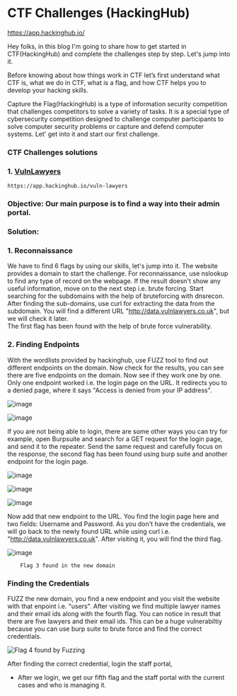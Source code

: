         
# **CTF Challenges (HackingHub)**
https://app.hackinghub.io/


Hey folks, in this blog I'm going to share how to get started in CTF(HackingHub) and complete the challenges step by step. Let's jump into it.

Before knowing about how things work in CTF let’s first understand what CTF is, what we do in CTF, what is a flag, and how CTF helps you to develop your hacking skills.

Capture the Flag(HackingHub) is a type of information security competition that challenges competitors to solve a variety of tasks. It is a special type of cybersecurity competition designed to challenge computer participants to solve computer security problems or capture and defend computer systems. Let' get into it and start our first challenge.


### **CTF Challenges solutions**

### 1. [VulnLawyers](https://app.hackinghub.io/vuln-lawyers)
    https://app.hackinghub.io/vuln-lawyers
   
### **Objective:** Our main purpose is to find a way into their admin portal. 

### **Solution:**

### **1. Reconnaissance**
   
   We have to find 6 flags by using our skills, let's jump into it. 
   The website provides a domain to start the challenge.
   For reconnaissance, use nslookup to find any type of record on the webpage. If the result doesn't show any useful information, move on to the next step i.e. brute forcing.
   Start searching for the subdomains with the help of bruteforcing with dnsrecon. After finding the sub-domains, use curl for extracting the data from the subdomain. You will find a different URL "http://data.vulnlawyers.co.uk", but we will check it later.  
   The first flag has been found with the help of brute force vulnerability.

### **2. Finding Endpoints**

With the wordlists provided by hackinghub, use FUZZ tool to find out different endpoints on the domain. Now check for the results, you can see there are five endpoints on the domain. Now see if they work one by one.
Only one endpoint worked i.e. the login page on the URL. It redirects you to a denied page, where it says "Access is denied from your IP address".
  
  
![image](https://github.com/ocoretech/Sahil-workbook/assets/67775716/b88c36d3-7c3d-40e0-81f5-bdd0a5bf11e3)


![image](https://github.com/ocoretech/Sahil-workbook/assets/67775716/aff7639e-8669-4ced-b0cb-ed1ae8b987fb)


If you are not being able to login, there are some other ways you can try for example, open Burpsuite and search for a GET request for the login page, and send it to the repeater.
Send the same request and carefully focus on the response, the second flag has been found using burp suite and another endpoint for the login page.   

![image](https://github.com/ocoretech/Sahil-workbook/assets/67775716/7f788958-b0a1-4c6a-bc7e-eb16c03381b6)


![image](https://github.com/ocoretech/Sahil-workbook/assets/67775716/2247b7de-cacc-468c-b99a-521af77a3a3f)
     

![image](https://github.com/ocoretech/Sahil-workbook/assets/67775716/08ec4318-5579-4d05-8cbc-d9fb649af036)

Now add that new endpoint to the URL. You find the login page here and two fields: Username and Password. As you don't have the credentials, we will go back to the newly found URL while using curl i.e. "http://data.vulnlawyers.co.uk". After visiting it, you will find the third flag.

![image](https://github.com/ocoretech/CTF-workbook/assets/67775716/fa1d57be-13b9-471d-aaec-c38a1c8f7b53)

        Flag 3 found in the new domain



### **Finding the Credentials**

FUZZ the new domain, you find a new endpoint and you visit the website with that enpoint i.e. "users". After visiting we find multiple lawyer names and their email ids along with the fourth flag. You can notice in result that there are five lawyers and their email ids. 
This can be a huge vulnerabiltiy because you can use burp suite to brute force and find the correct credentials.

![Flag 4 found by Fuzzing](https://github.com/ocoretech/CTF-workbook/assets/67775716/4aadde45-7036-4a74-8a21-428b5a0410d4)


After finding the correct credential, login the staff portal, 


* After we login, we get our fifth flag and the staff portal with the current cases and who is managing it.


   
